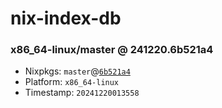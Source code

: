 # nix-index-db
### x86_64-linux/master @ 241220.6b521a4
- Nixpkgs: `master`@[`6b521a4`](https://github.com/NixOS/nixpkgs/commit/6b521a4afe4cf8cfbece0c6e7592fd80b2990550)
- Platform: `x86_64-linux`
- Timestamp: `20241220013558`

